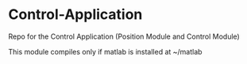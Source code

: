 Control-Application
===================

Repo for the Control Application (Position Module and Control Module)

This module compiles only if matlab is installed at ~/matlab
